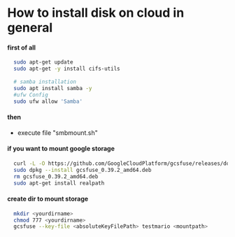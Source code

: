 

# How to install disk on cloud in general


#### first of all

```sh 
  sudo apt-get update 
  sudo apt-get -y install cifs-utils 
   
  # samba installation
  sudo apt install samba -y
  #ufw Config 
  sudo ufw allow 'Samba' 
```


#### then 
- execute file "smbmount.sh"



#### if you want to mount google storage

```sh 
  curl -L -O https://github.com/GoogleCloudPlatform/gcsfuse/releases/download/v0.39.2/gcsfuse_0.39.2_amd64.deb
  sudo dpkg --install gcsfuse_0.39.2_amd64.deb 
  rm gcsfuse_0.39.2_amd64.deb 
  sudo apt-get install realpath
```

#### create dir to mount storage
```sh 
  mkdir <yourdirname> 
  chmod 777 <yourdirname>
  gcsfuse --key-file <absoluteKeyFilePath> testmario <mountpath> 
```
